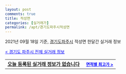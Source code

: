 ```yaml
---
layout: post
comments: true
title: 적성면
categories: [실거래가]
permalink: /apt/경기도파주시적성면
---
```


2021년 09월 18일 기준, <a href="/apt/경기도파주시">경기도파주시</a> 적성면 한달간 실거래 정보

<a style="color: blue;" href="/apt/경기도파주시">< 경기도 파주시 전체 실거래 정보</a>
<!---- start ---->
<table>
  <tr>
    <td colspan="4" style="font-weight: bold;"><a href="/apt/경기도파주시적성면{name_without_space}">오늘 등록된 실거래 정보가 없습니다</a> &nbsp;&nbsp;&nbsp; <a style="color: blue; font-size: smaller;" href="/apt/경기도파주시적성면{name_without_space}">면적별 최고가 ></a></td>
  </tr>
    
</table>
<!---- end ---->
    